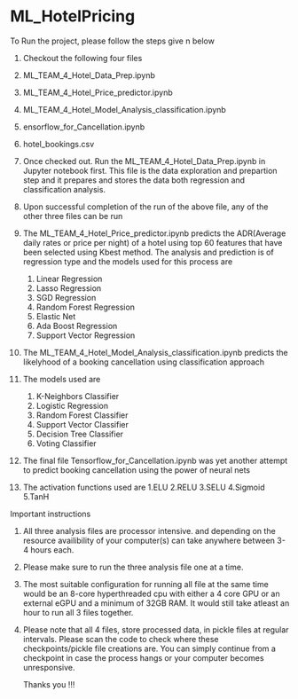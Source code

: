 # ML_HotelPricing
To Run the project, please follow the steps give n below

1. Checkout the following four files
  1. ML_TEAM_4_Hotel_Data_Prep.ipynb
  2. ML_TEAM_4_Hotel_Price_predictor.ipynb
  3. ML_TEAM_4_Hotel_Model_Analysis_classification.ipynb
  4. ensorflow_for_Cancellation.ipynb
  5. hotel_bookings.csv
  
2. Once checked out. Run the ML_TEAM_4_Hotel_Data_Prep.ipynb in Jupyter notebook first. This file is the data exploration and prepartion
   step and it prepares and stores the data both regression and classification analysis.
3. Upon successful completion of the run of the above file, any of the other three files can be run
4. The ML_TEAM_4_Hotel_Price_predictor.ipynb predicts the ADR(Average daily rates or price per night) of a hotel using top 60 features
    that have been selected using Kbest method. The analysis and prediction is of regression type and the models used for this process are
    1. Linear Regression
    2. Lasso Regression
    3. SGD Regression
    4. Random Forest Regression
    5. Elastic Net
    6. Ada Boost Regression
    7. Support Vector Regression 
 5. The ML_TEAM_4_Hotel_Model_Analysis_classification.ipynb predicts the likelyhood of a booking cancellation using classification approach
 6. The models used are
    1.  K-Neighbors Classifier
    2. Logistic Regression
    3. Random Forest Classifier
    4. Support Vector Classifier
    5. Decision Tree Classifier
    6. Voting Classifier
 7. The final file Tensorflow_for_Cancellation.ipynb was yet another attempt to predict booking cancellation 
    using the power of neural nets
 8. The activation functions used are
    1.ELU
    2.RELU
    3.SELU
    4.Sigmoid
    5.TanH
 
Important instructions
1. All three analysis files are processor intensive. 
   and depending on the resource availibility of your computer(s) can take anywhere between 3-4 hours each.
2. Please make sure to run the three analysis file one at a time.
3. The most suitable configuration for running all file at the same time would be an 8-core hyperthreaded cpu with either a 4 core GPU 
   or an external eGPU and a minimum of 32GB RAM. It would still take atleast an hour to run all 3 files together.
4. Please note that all 4 files, store processed data, in pickle files at regular intervals. Please scan the code to check 
   where these checkpoints/pickle file creations are. You can simply continue from a checkpoint in case the process hangs or 
   your computer becomes unresponsive.
   
   Thanks you !!!



    
